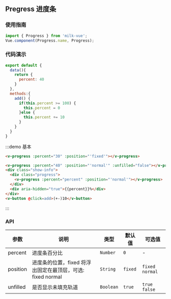 <style>
.show-info {
  margin-top: 18px;
  display: flex;
  align-items: center;
  margin-bottom: 10px;
}
.show-info .progress {
  margin-right: 5px;
  width: 100%;
}

</style>
<script>
export default {
  data(){
    return {
      percent: 40
    }
  },
  methods:{
    add() {
      if(this.percent >= 100) {
        this.percent = 0
      }else {
        this.percent += 10
      }
    }
  }
}
</script>

## Pregress 进度条

### 使用指南

```javascript
import { Progress } from 'milk-vue';
Vue.component(Progress.name, Progress);
```

### 代码演示

```javascript
export default {
  data(){
    return {
      percent: 40
    }
  },
  methods:{
    add() {
      if(this.percent >= 100) {
        this.percent = 0
      }else {
        this.percent += 10
      }
    }
  }
}
```

:::demo 基本
```html
<v-progress :percent="30" :position="'fixed'"></v-progress>

<v-progress :percent="40" :position="'normal'" :unfilled="false"></v-progress>
<div class="show-info">
  <div class="progress">
    <v-progress :percent="percent" :position="'normal'"></v-progress>
  </div>
  <div aria-hidden="true">{{percent}}%</div>
</div>
<v-button @click=add>(+-)10</v-button>
```
:::

### API

| 参数 | 说明 | 类型 | 默认值 | 可选值 |
|-----------|-----------|-----------|-------------|-------------|
| percent | 进度条百分比 | `Number` | `0` | - |
| position | 进度条的位置，fixed 将浮出固定在最顶层，可选: fixed normal | `String` | `fixed` | `fixed` `normal` |
| unfilled | 是否显示未填充轨道 | `Boolean` | `true` | `true` `false` |
